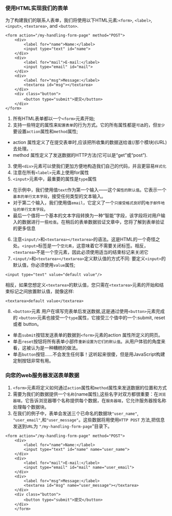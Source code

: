### 使用HTML实现我们的表单
为了构建我们的联系人表单，我们将使用以下HTML元素:`<form>`, `<label>`, `<input>`, `<textarea>`, and `<button>`.
```
<form action="/my-handling-form-page" method="POST">
    <div>
        <label for="name">Name:</label>   
        <input type="text" id="name">
    </div>
    <div>
        <label for="mail">E-mail:</label>
        <input type="email" id="mail">
    </div>
    <div>
        <label for="msg">Message:</label>
        <textarea id="msg"></textarea>
    </div>
    <div class="button">
        <button type="submit">提交</button>
    </div>
</form>
```

1. 所有HTML表单都以一个`<form>`元素开始;
2. 支持一些特定的属性来`配置表单`的行为方式。它的所有属性都是`可选`的，但`至少`要设置`action`属性和`method`属性;
- action 属性定义了在提交表单时,应该把所收集的数据送给谁(/那个模块)(URL)去处理。.
- method 属性定义了发送数据的HTTP方法(它可以是“get”或“post”).
3. 使用`<div>`元素可以使我们更加方便地构造我们自己的代码，并且更容易`样式化`
4. 注意在所有`<label>`元素上使用for属性
5. `<input>`元素中，最重要的属性是`type`属性
- 在示例中，我们使用值`text`作为第一个输入——这个`属性的默认值`。它表示一个`基本的单行文本字段`，接受任何类型的文本输入。
- 对于第二个输入，我们使用值`email`，它定义了一个`只接受格式良好`的`电子邮件地址的单行文本字段`。
- 最后一个值将一个基本的文本字段转换为一种“智能”字段，该字段将对用户输入的数据进行一些`检查`。在稍后的表单数据验证文章中，您将了解到表单验证的更多信息
6. 注意`<input/>`和`<textarea></textarea>`的语法。这是HTML的一个奇怪之处。`<input>`标签是一个`空元素`，这意味着它不需要关闭标签。相反， `<textarea>`不是一个空元素，因此必须使用适当的结束标记来关闭它
7. `<input/>`和`<textarea></textarea>`定义默认值的方式不同:
要定义`<input>`的默认值，你必须使用`value`属性;
```
<input type="text" value="default value"/>
```
相反，如果您想定义`<textarea>`的默认值，您只需在`<textarea>`元素的开始和结束标记之间放置默认值，就像这样:
```
<textarea>default value</textarea>
```
8. `<button>`元素
用户在填写完表单后发送数据,这是通过使用`<button>`元素完成的
`<button>`元素也接受一个`type`属性，它接受三个值中的一个:submit, reset或者 button。
- 单击`submit`按钮发送表单的数据到`<form>`元素的action 属性所定义的网页。
- 单击`reset`按钮将所有表单小部件`重新设置为它们的默认值`。从用户体验的角度来看，这被认为是一种糟糕的做法。
- 单击`button`按钮……不会发生任何事！这听起来很傻，但是用JavaScript构建定制按钮非常有用。 

### 向您的web服务器发送表单数据
1. `<form>`元素将定义如何通过`action`属性和`method`属性来发送数据的位置和方式
2. 需要为我们的数据提供一个`名称`(name属性),这些名字对双方都很重要：在`浏览器端`，它告诉浏览器哪个名称提供每个数据，在`服务器端`，它允许服务器按名称处理每个数据块。
3. 在我们的例子中，表单会发送三个已命名的数据块`"user_name"`, `"user_email"`,和`"user_message"`。这些数据将用使用`HTTP POST` 方法,把信息发送到`URL`为 `"/my-handling-form-page`"目录下。

```
<form action="/my-handling-form-page" method="POST">
    <div>
        <label for="name">Name:</label>   
        <input type="text" id="name" name="user_name">
    </div>
    <div>
        <label for="mail">E-mail:</label>
        <input type="email" id="mail" name="user_email">
    </div>
    <div>
        <label for="msg">Message:</label>
        <textarea id="msg" name="user_message"></textarea>
    </div>
    <div class="button">
        <button type="submit">提交</button>
    </div>
    </form>
```





